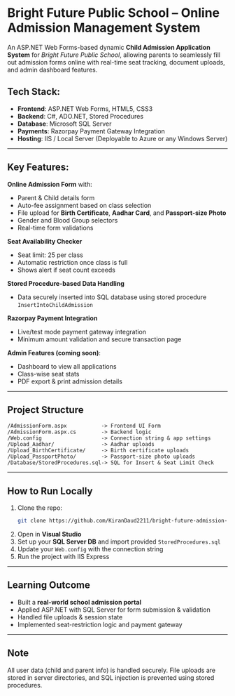 
# Bright Future Public School – Online Admission Management System

An ASP.NET Web Forms-based dynamic **Child Admission Application System** for *Bright Future Public School*, allowing parents to seamlessly fill out admission forms online with real-time seat tracking, document uploads, and admin dashboard features.

##  Tech Stack:
- **Frontend**: ASP.NET Web Forms, HTML5, CSS3
- **Backend**: C#, ADO.NET, Stored Procedures
- **Database**: Microsoft SQL Server
- **Payments**: Razorpay Payment Gateway Integration
- **Hosting**: IIS / Local Server (Deployable to Azure or any Windows Server)

---

## Key Features:

**Online Admission Form** with:
- Parent & Child details form
- Auto-fee assignment based on class selection
- File upload for **Birth Certificate**, **Aadhar Card**, and **Passport-size Photo**
- Gender and Blood Group selectors
- Real-time form validations

 **Seat Availability Checker**
- Seat limit: 25 per class
- Automatic restriction once class is full
- Shows alert if seat count exceeds

 **Stored Procedure-based Data Handling**
- Data securely inserted into SQL database using stored procedure `InsertIntoChildAdmission`

**Razorpay Payment Integration**
- Live/test mode payment gateway integration
- Minimum amount validation and secure transaction page

 **Admin Features (coming soon)**:
- Dashboard to view all applications
- Class-wise seat stats
- PDF export & print admission details

---

##  Project Structure
```
/AdmissionForm.aspx           -> Frontend UI Form
/AdmissionForm.aspx.cs        -> Backend logic
/Web.config                   -> Connection string & app settings
/Upload_Aadhar/               -> Aadhar uploads
/Upload_BirthCertificate/     -> Birth certificate uploads
/Upload_PassportPhoto/        -> Passport-size photo uploads
/Database/StoredProcedures.sql-> SQL for Insert & Seat Limit Check
```

---

## How to Run Locally

1. Clone the repo:
   ```bash
   git clone https://github.com/KiranDaud2211/bright-future-admission-system.git
   ```
2. Open in **Visual Studio**
3. Set up your **SQL Server DB** and import provided `StoredProcedures.sql`
4. Update your `Web.config` with the connection string
5. Run the project with IIS Express

---

##  Learning Outcome
- Built a **real-world school admission portal**
- Applied ASP.NET with SQL Server for form submission & validation
- Handled file uploads & session state
- Implemented seat-restriction logic and payment gateway


---

##  Note
All user data (child and parent info) is handled securely. File uploads are stored in server directories, and SQL injection is prevented using stored procedures.
